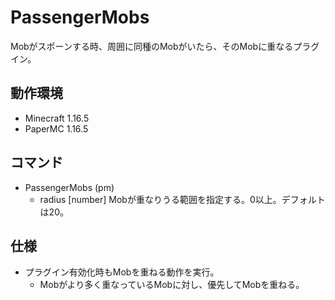 # PassengerMobs
Mobがスポーンする時、周囲に同種のMobがいたら、そのMobに重なるプラグイン。

## 動作環境
- Minecraft 1.16.5
- PaperMC 1.16.5

## コマンド
- PassengerMobs (pm)
    - radius [number] Mobが重なりうる範囲を指定する。0以上。デフォルトは20。
  
## 仕様
- プラグイン有効化時もMobを重ねる動作を実行。
  - Mobがより多く重なっているMobに対し、優先してMobを重ねる。